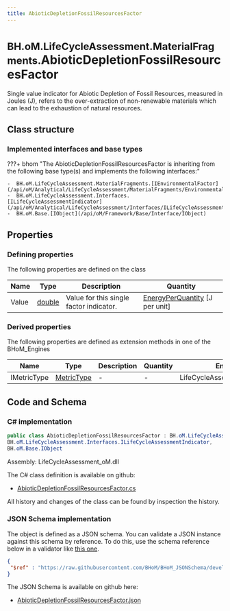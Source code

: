 ```yaml
---
title: AbioticDepletionFossilResourcesFactor
---
```


# <small>BH.oM.LifeCycleAssessment.MaterialFragments.</small>**AbioticDepletionFossilResourcesFactor**

Single value indicator for Abiotic Depletion of Fossil Resources, measured in Joules (J), refers to the over-extraction of non-renewable materials which can lead to the exhaustion of natural resources.

## Class structure

### Implemented interfaces and base types

???+ bhom "The AbioticDepletionFossilResourcesFactor is inheriting from the following base type(s) and implements the following interfaces:"

    -  BH.oM.LifeCycleAssessment.MaterialFragments.[IEnvironmentalFactor](/api/oM/Analytical/LifeCycleAssessment/MaterialFragments/EnvironmentalFactors/IEnvironmentalFactor)
    -  BH.oM.LifeCycleAssessment.Interfaces.[ILifeCycleAssessmentIndicator](/api/oM/Analytical/LifeCycleAssessment/Interfaces/ILifeCycleAssessmentIndicator)
    -  BH.oM.Base.[IObject](/api/oM/Framework/Base/Interface/IObject)


## Properties



### Defining properties

The following properties are defined on the class

| Name             | Type             | Description      | Quantity         |
|------------------|------------------|------------------|------------------|
| Value | [double](https://learn.microsoft.com/en-us/dotnet/api/System.Double?view=netstandard-2.0) | Value for this single factor indicator. | [EnergyPerQuantity](/api/oM/Dimensional/Quantities/Attributes/EnergyPerQuantity) [J per unit] |


### Derived properties

The following properties are defined as extension methods in one of the BHoM_Engines

| Name             | Type             | Description      | Quantity         | Engine           |
|------------------|------------------|------------------|------------------|------------------|
| IMetricType | [MetricType](/api/oM/Analytical/LifeCycleAssessment/Enums/MetricType) | - | - | LifeCycleAssessment_Engine |


## Code and Schema

### C# implementation

``` C# title="C#"
public class AbioticDepletionFossilResourcesFactor : BH.oM.LifeCycleAssessment.MaterialFragments.IEnvironmentalFactor,
BH.oM.LifeCycleAssessment.Interfaces.ILifeCycleAssessmentIndicator,
BH.oM.Base.IObject
```

Assembly: LifeCycleAssessment_oM.dll

The C# class definition is available on github:

- [AbioticDepletionFossilResourcesFactor.cs](https://github.com/BHoM/BHoM/blob/develop/LifeCycleAssessment_oM/MaterialFragments\EnvironmentalFactors\AbioticDepletionFossilResourcesFactor.cs)

All history and changes of the class can be found by inspection the history.
### JSON Schema implementation

The object is defined as a JSON schema. You can validate a JSON instance against this schema by reference. To do this, use the schema reference below in a validator like [this one](https://www.jsonschemavalidator.net/).

``` json title="JSON Schema"
{
 "$ref" : "https://raw.githubusercontent.com/BHoM/BHoM_JSONSchema/develop/LifeCycleAssessment_oM/MaterialFragments/AbioticDepletionFossilResourcesFactor.json"
}
```

The JSON Schema is available on github here:

- [AbioticDepletionFossilResourcesFactor.json](https://github.com/BHoM/BHoM_JSONSchema/blob/develop/LifeCycleAssessment_oM/MaterialFragments/AbioticDepletionFossilResourcesFactor.json)
